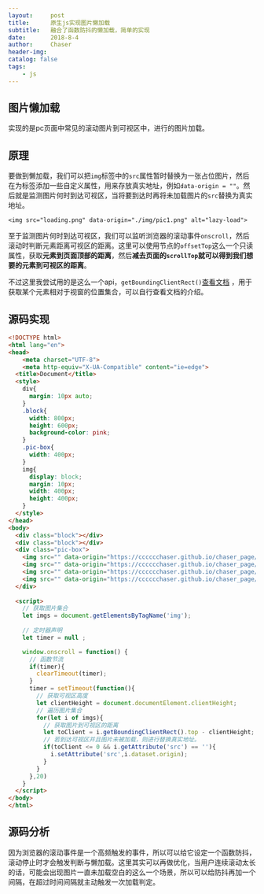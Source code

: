```yaml
---
layout:     post
title:      原生js实现图片懒加载
subtitle:   融合了函数防抖的懒加载，简单的实现
date:       2018-8-4 
author:     Chaser
header-img: 
catalog: false
tags:
    - js
---
```


## 图片懒加载

实现的是pc页面中常见的滚动图片到可视区中，进行的图片加载。

## 原理

要做到懒加载，我们可以把`img`标签中的`src`属性暂时替换为一张占位图片，然后在为标签添加一些自定义属性，用来存放真实地址，例如`data-origin = ""`。然后就是监测图片何时到达可视区，当将要到达时再将未加载图片的`src`替换为真实地址。  

`<img src="loading.png" data-origin="./img/pic1.png" alt="lazy-load">`

至于监测图片何时到达可视区，我们可以监听浏览器的滚动事件`onscroll`，然后滚动时判断元素距离可视区的距离。这里可以使用节点的`offsetTop`这么一个只读属性，获取**元素到页面顶部的距离**，然后**减去页面的`scrollTop`**就可以得到我们想要的**元素到可视区的距离**。

不过这里我尝试用的是这么一个api，`getBoundingClientRect()`[查看文档](https://developer.mozilla.org/zh-CN/docs/Web/API/Element/getBoundingClientRect) ，用于获取某个元素相对于视窗的位置集合，可以自行查看文档的介绍。

## 源码实现

```html
<!DOCTYPE html>
<html lang="en">
<head>
    <meta charset="UTF-8">
    <meta http-equiv="X-UA-Compatible" content="ie=edge">
  <title>Document</title>
  <style>
    div{
      margin: 10px auto;
    }
    .block{
      width: 800px;
      height: 600px;
      background-color: pink;
    }
    .pic-box{
      width: 400px;
    }
    img{
      display: block;
      margin: 10px;
      width: 400px;
      height: 400px;
    }
  </style>
</head>
<body>
  <div class="block"></div>
  <div class="block"></div>
  <div class="pic-box">
    <img src="" data-origin="https://cccccchaser.github.io/chaser_page/img/bg3.jpg" alt="">
    <img src="" data-origin="https://cccccchaser.github.io/chaser_page/img/top1.jpg" alt="">
    <img src="" data-origin="https://cccccchaser.github.io/chaser_page/img/top2.jpg" alt="">
    <img src="" data-origin="https://cccccchaser.github.io/chaser_page/img/top3.jpg" alt="">
  </div>
  
  <script>
    // 获取图片集合
    let imgs = document.getElementsByTagName('img'); 
	
    // 定时器声明
    let timer = null ;

    window.onscroll = function() {
      // 函数节流
      if(timer){
        clearTimeout(timer);
      }
      timer = setTimeout(function(){
        // 获取可视区高度
        let clientHeight = document.documentElement.clientHeight;
        // 遍历图片集合
        for(let i of imgs){
          // 获取图片到可视区的距离
          let toClient = i.getBoundingClientRect().top - clientHeight;
          // 若到达可视区并且图片未被加载，则进行替换真实地址。
          if(toClient <= 0 && i.getAttribute('src') == ''){
            i.setAttribute('src',i.dataset.origin);
          }
        }
      },20)
    }
  </script>
</body>
</html>
```

## 源码分析

因为浏览器的滚动事件是一个高频触发的事件，所以可以给它设定一个函数防抖，滚动停止时才会触发判断与懒加载。这里其实可以再做优化，当用户连续滚动太长的话，可能会出现图片一直未加载空白的这么一个场景，所以可以给防抖再加一个间隔，在超过时间间隔就主动触发一次加载判定。